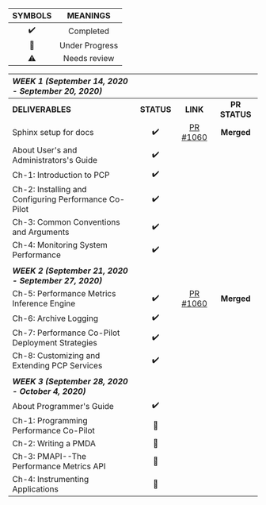 | SYMBOLS | MEANINGS |
|:-------:|:--------:|
| :heavy_check_mark: | Completed |
| :construction: | Under Progress |
| :warning: | Needs review |




|   **_WEEK 1 (September 14, 2020 - September 20, 2020)_** |    |     |        |
|:---------------------------------|:---------------------:|:------------:|:-----------------:|
| **DELIVERABLES**               | **STATUS**            |  **LINK**  | **PR STATUS**   |
| Sphinx setup for docs            | :heavy_check_mark:    | [PR #1060](https://github.com/performancecopilot/pcp/pull/1060) | **Merged** |
| About User's and Administrators's Guide             | :heavy_check_mark:    |    |
| Ch-1: Introduction to PCP       | :heavy_check_mark: |
| Ch-2: Installing and Configuring Performance Co-Pilot | :heavy_check_mark: |
| Ch-3: Common Conventions and Arguments | :heavy_check_mark: |
| Ch-4: Monitoring System Performance | :heavy_check_mark: |
||||
|   **_WEEK 2 (September 21, 2020 - September 27, 2020)_** |    |    |   |
| Ch-5: Performance Metrics Inference Engine | :heavy_check_mark: | [PR #1060](https://github.com/performancecopilot/pcp/pull/1060) | **Merged** |
| Ch-6: Archive Logging | :heavy_check_mark: |
| Ch-7: Performance Co-Pilot Deployment Strategies | :heavy_check_mark: |
| Ch-8: Customizing and Extending PCP Services | :heavy_check_mark: |
| | | |
| **_WEEK 3 (September 28, 2020 - October 4, 2020)_** |    |    |   |
| About Programmer's Guide | :heavy_check_mark: |
| Ch-1: Programming Performance Co-Pilot | :construction: |
| Ch-2: Writing a PMDA | :construction: 
| Ch-3: PMAPI--The Performance Metrics API | :construction: |
| Ch-4: Instrumenting Applications | :construction: |
